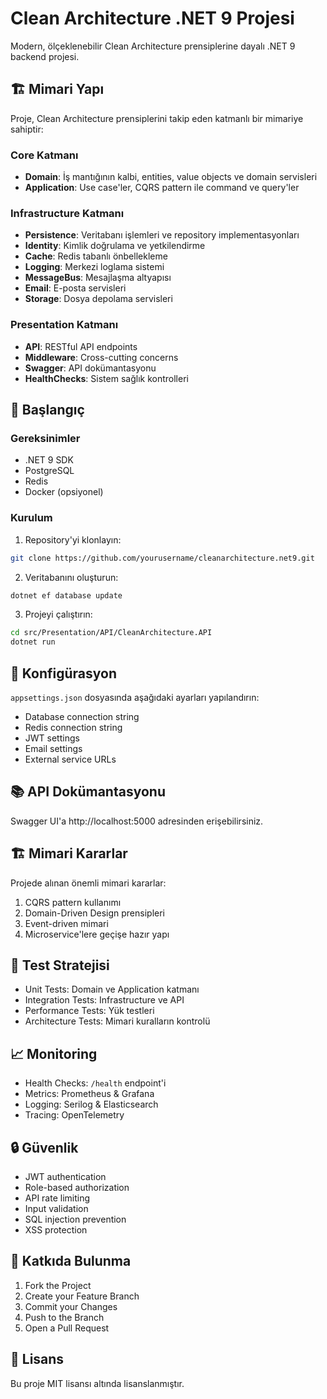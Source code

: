 # Clean Architecture .NET 9 Projesi

Modern, ölçeklenebilir Clean Architecture prensiplerine dayalı .NET 9 backend projesi.

## 🏗️ Mimari Yapı

Proje, Clean Architecture prensiplerini takip eden katmanlı bir mimariye sahiptir:

### Core Katmanı
- **Domain**: İş mantığının kalbi, entities, value objects ve domain servisleri
- **Application**: Use case'ler, CQRS pattern ile command ve query'ler

### Infrastructure Katmanı
- **Persistence**: Veritabanı işlemleri ve repository implementasyonları
- **Identity**: Kimlik doğrulama ve yetkilendirme
- **Cache**: Redis tabanlı önbellekleme
- **Logging**: Merkezi loglama sistemi
- **MessageBus**: Mesajlaşma altyapısı
- **Email**: E-posta servisleri
- **Storage**: Dosya depolama servisleri

### Presentation Katmanı
- **API**: RESTful API endpoints
- **Middleware**: Cross-cutting concerns
- **Swagger**: API dokümantasyonu
- **HealthChecks**: Sistem sağlık kontrolleri

## 🚀 Başlangıç

### Gereksinimler
- .NET 9 SDK
- PostgreSQL
- Redis
- Docker (opsiyonel)

### Kurulum

1. Repository'yi klonlayın:
```bash
git clone https://github.com/yourusername/cleanarchitecture.net9.git
```

2. Veritabanını oluşturun:
```bash
dotnet ef database update
```

3. Projeyi çalıştırın:
```bash
cd src/Presentation/API/CleanArchitecture.API
dotnet run
```

## 🔧 Konfigürasyon

`appsettings.json` dosyasında aşağıdaki ayarları yapılandırın:

- Database connection string
- Redis connection string
- JWT settings
- Email settings
- External service URLs

## 📚 API Dokümantasyonu

Swagger UI'a http://localhost:5000 adresinden erişebilirsiniz.

## 🏗️ Mimari Kararlar

Projede alınan önemli mimari kararlar:

1. CQRS pattern kullanımı
2. Domain-Driven Design prensipleri
3. Event-driven mimari
4. Microservice'lere geçişe hazır yapı

## 🧪 Test Stratejisi

- Unit Tests: Domain ve Application katmanı
- Integration Tests: Infrastructure ve API
- Performance Tests: Yük testleri
- Architecture Tests: Mimari kuralların kontrolü

## 📈 Monitoring

- Health Checks: `/health` endpoint'i
- Metrics: Prometheus & Grafana
- Logging: Serilog & Elasticsearch
- Tracing: OpenTelemetry

## 🔒 Güvenlik

- JWT authentication
- Role-based authorization
- API rate limiting
- Input validation
- SQL injection prevention
- XSS protection

## 🤝 Katkıda Bulunma

1. Fork the Project
2. Create your Feature Branch
3. Commit your Changes
4. Push to the Branch
5. Open a Pull Request

## 📝 Lisans

Bu proje MIT lisansı altında lisanslanmıştır. 
